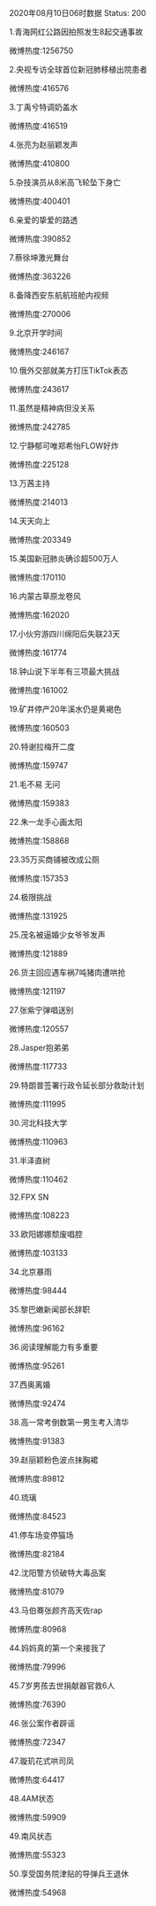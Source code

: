 2020年08月10日06时数据
Status: 200

1.青海网红公路因拍照发生8起交通事故

微博热度:1256750

2.央视专访全球首位新冠肺移植出院患者

微博热度:416576

3.丁禹兮特调奶盖水

微博热度:416519

4.张亮为赵丽颖发声

微博热度:410800

5.杂技演员从8米高飞轮坠下身亡

微博热度:400401

6.亲爱的挚爱的路透

微博热度:390852

7.蔡徐坤激光舞台

微博热度:363226

8.备降西安东航航班舱内视频

微博热度:270006

9.北京开学时间

微博热度:246167

10.俄外交部就美方打压TikTok表态

微博热度:243617

11.虽然是精神病但没关系

微博热度:242785

12.宁静郁可唯郑希怡FLOW好炸

微博热度:225128

13.万茜主持

微博热度:214013

14.天天向上

微博热度:203349

15.美国新冠肺炎确诊超500万人

微博热度:170110

16.内蒙古草原龙卷风

微博热度:162020

17.小伙穷游四川绵阳后失联23天

微博热度:161774

18.钟山说下半年有三项最大挑战

微博热度:161002

19.矿井停产20年溪水仍是黄褐色

微博热度:160503

20.特谢拉梅开二度

微博热度:159747

21.毛不易 无问

微博热度:159383

22.朱一龙手心画太阳

微博热度:158868

23.35万买商铺被改成公厕

微博热度:157353

24.极限挑战

微博热度:131925

25.茂名被逼婚少女爷爷发声

微博热度:121889

26.货主回应遇车祸7吨猪肉遭哄抢

微博热度:121197

27.张紫宁弹唱送别

微博热度:120557

28.Jasper抱弟弟

微博热度:117733

29.特朗普签署行政令延长部分救助计划

微博热度:111995

30.河北科技大学

微博热度:110963

31.半泽直树

微博热度:110462

32.FPX SN

微博热度:108223

33.欧阳娜娜颓废唱腔

微博热度:103133

34.北京暴雨

微博热度:98444

35.黎巴嫩新闻部长辞职

微博热度:96162

36.阅读理解能力有多重要

微博热度:95261

37.西奥离婚

微博热度:92474

38.高一常考倒数第一男生考入清华

微博热度:91383

39.赵丽颖粉色波点抹胸裙

微博热度:89812

40.琉璃

微博热度:84523

41.停车场变停猫场

微博热度:82184

42.沈阳警方侦破特大毒品案

微博热度:81079

43.马伯骞张颜齐高天佐rap

微博热度:80968

44.妈妈真的第一个来接我了

微博热度:79996

45.7岁男孩去世捐献器官救6人

微博热度:76390

46.张公案作者辟谣

微博热度:72347

47.璇玑花式哄司凤

微博热度:64417

48.4AM状态

微博热度:59909

49.南风状态

微博热度:55323

50.享受国务院津贴的导弹兵王退休

微博热度:54968

